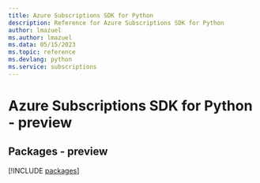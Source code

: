 ```yaml
---
title: Azure Subscriptions SDK for Python
description: Reference for Azure Subscriptions SDK for Python
author: lmazuel
ms.author: lmazuel
ms.data: 05/15/2023
ms.topic: reference
ms.devlang: python
ms.service: subscriptions
---
```

# Azure Subscriptions SDK for Python - preview
## Packages - preview
[!INCLUDE [packages](subscriptions-index.md)]